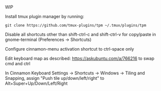WIP

Install tmux plugin manager by running:

`git clone https://github.com/tmux-plugins/tpm ~/.tmux/plugins/tpm`

Disable all shortcuts other than shift-ctrl-c and shift-ctrl-v for copy/paste in gnome-terminal (Preferences -> Shortcuts)

Configure cinnamon-menu activation shortcut to ctrl-space only

Edit keyboard map as described: https://askubuntu.com/a/766216 to swap cmd and ctrl

In Cinnamon Keyboard Settings -> Shortcuts -> Windows -> Tiling and Snapping, assign "Push tile up/down/left/right" to Alt+Super+Up/Down/Left/Right
